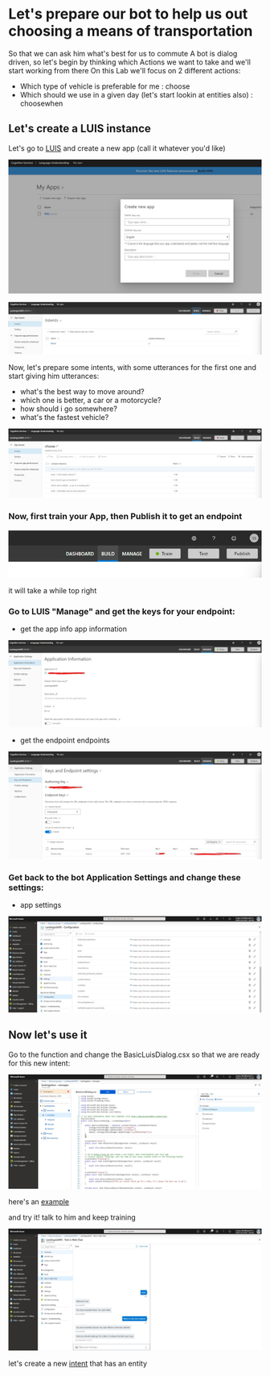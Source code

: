 # Let's prepare our bot to help us out choosing a means of transportation

So that we can ask him what's best for us to commute A bot is dialog driven, so let's begin by thinking which Actions we want to take and we'll start working from there On this Lab we'll focus on 2 different actions:

* Which type of vehicle is preferable for me : choose
* Which should we use in a given day (let's start lookin at entities also) : choosewhen

## Let's create a LUIS instance

Let's go to [LUIS](https://www.luis.ai) and create a new app (call it whatever you'd like)

![create App](screens/1_2_1_1-CreateIntentCreateApp.jpg)


![create Intent](screens/1_2_1_2-CreateIntentCreateIntent.jpg)

Now, let's prepare some intents, with some utterances for the first one and start giving him utterances:

* what's the best way to move around?
* which one is better, a car or a motorcycle?
* how should i go somewhere?
* what's the fastest vehicle?

![create Utterances](screens/1_2_1_3-CreateIntentCreateUtterances.jpg)

### Now, first train your App, then Publish it to get an endpoint

![create Utterances](screens/1_2_1_4-CreateIntentPublish.jpg)

it will take a while top right

### Go to LUIS "Manage" and get the keys for your endpoint:

* get the app info app information

![App Info](screens/1_2_1_5-CreateIntentManageAppInfo.jpg)

* get the endpoint endpoints

![App endpoints](screens/1_2_1_6-CreateIntentManageKeys.jpg)

### Get back to the bot Application Settings and change these settings:

* app settings

![App endpoints](screens/1_2_1_7-CreateIntentConfigurations.jpg)

## Now let's use it

Go to the function and change the BasicLuisDialog.csx so that we are ready for this new intent:

![App endpoints](screens/1_2_1_8-CreateIntentFunction.jpg)

here's an [example](exercises/ex1/BasicLuisDialog.csx)

and try it! talk to him and keep training

![App endpoints](screens/1_2_1_9-CreateIntentChat.jpg)

let's create a new [intent](https://github.com/xpandit/landingjobs_cognitiveservices/blob/master/CreateIntentWithEntity.md) that has an entity